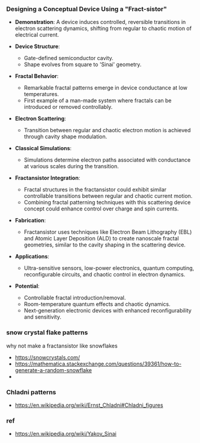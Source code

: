 ### Designing a Conceptual Device Using a "Fract-sistor"

- **Demonstration**: A device induces controlled, reversible transitions in electron scattering dynamics, shifting from regular to chaotic motion of electrical current.

- **Device Structure**: 
  - Gate-defined semiconductor cavity.
  - Shape evolves from square to 'Sinai' geometry.

- **Fractal Behavior**: 
  - Remarkable fractal patterns emerge in device conductance at low temperatures.
  - First example of a man-made system where fractals can be introduced or removed controllably.

- **Electron Scattering**: 
  - Transition between regular and chaotic electron motion is achieved through cavity shape modulation.

- **Classical Simulations**: 
  - Simulations determine electron paths associated with conductance at various scales during the transition.

- **Fractansistor Integration**:
  - Fractal structures in the fractansistor could exhibit similar controllable transitions between regular and chaotic current motion.
  - Combining fractal patterning techniques with this scattering device concept could enhance control over charge and spin currents.

- **Fabrication**: 
  - Fractansistor uses techniques like Electron Beam Lithography (EBL) and Atomic Layer Deposition (ALD) to create nanoscale fractal geometries, similar to the cavity shaping in the scattering device.

- **Applications**:
  - Ultra-sensitive sensors, low-power electronics, quantum computing, reconfigurable circuits, and chaotic control in electron dynamics.

- **Potential**:
  - Controllable fractal introduction/removal.
  - Room-temperature quantum effects and chaotic dynamics.
  - Next-generation electronic devices with enhanced reconfigurability and sensitivity.

### snow crystal flake patterns 
why not make a fractansistor like snowflakes

- https://snowcrystals.com/
- https://mathematica.stackexchange.com/questions/39361/how-to-generate-a-random-snowflake
- 

### Chladni patterns

- https://en.wikipedia.org/wiki/Ernst_Chladni#Chladni_figures


### ref
- https://en.wikipedia.org/wiki/Yakov_Sinai
